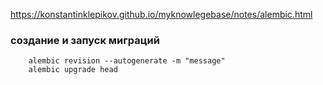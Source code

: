 https://konstantinklepikov.github.io/myknowlegebase/notes/alembic.html

### создание и запуск миграций
```
    alembic revision --autogenerate -m "message"
    alembic upgrade head
```